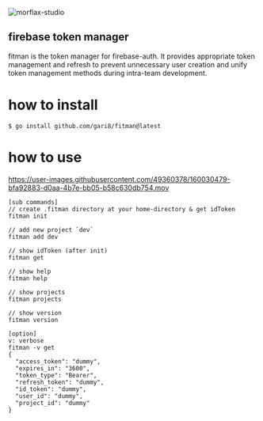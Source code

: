 ![morflax-studio](https://user-images.githubusercontent.com/49360378/163383773-11e83c31-1196-4047-bac6-506a1aceb4ee.png)


## firebase token manager

fitman is the token manager for firebase-auth.
It provides appropriate token management and refresh to prevent unnecessary user creation and unify token management methods during intra-team development.

# how to install
```
$ go install github.com/gari8/fitman@latest
```

# how to use

https://user-images.githubusercontent.com/49360378/160030479-bfa92883-d0aa-4b7e-bb05-b58c630db754.mov

```
[sub commands]
// create .fitman directory at your home-directory & get idToken
fitman init

// add new project `dev`
fitman add dev

// show idToken (after init) 
fitman get

// show help
fitman help

// show projects
fitman projects

// show version
fitman version

[option]
v: verbose
fitman -v get
{
  "access_token": "dummy",
  "expires_in": "3600",
  "token_type": "Bearer",
  "refresh_token": "dummy",
  "id_token": "dummy",
  "user_id": "dummy",
  "project_id": "dummy"
}
```


